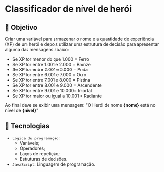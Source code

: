 # Classificador de nível de herói

## 🎯 Objetivo

Criar uma variável para armazenar o nome e a quantidade de experiência (XP) de um herói e depois utilizar uma estrutura de decisão para apresentar alguma das mensagens abaixo:

- Se XP for menor do que 1.000 = Ferro
- Se XP for entre 1.001 e 2.000 = Bronze
- Se XP for entre 2.001 e 5.000 = Prata
- Se XP for entre 6.001 e 7.000 = Ouro
- Se XP for entre 7.001 e 8.000 = Platina
- Se XP for entre 8.001 e 9.000 = Ascendente
- Se XP for entre 9.001 e 10.000= Imortal
- Se XP for maior ou igual a 10.001 = Radiante

Ao final deve se exibir uma mensagem:
"O Herói de nome **{nome}** está no nível de **{nivel}**"

## 🔨 Tecnologias

- `Lógica de programação`:
  - Variáveis;
  - Operadores;
  - Laços de repetição;
  - Estruturas de decisões.
- `JavaScript`: Linguagem de programação.
